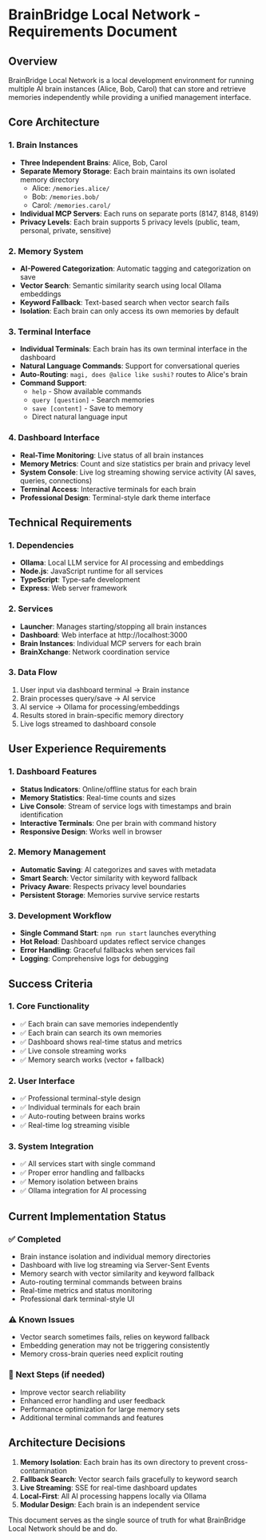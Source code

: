 # BrainBridge Local Network - Requirements Document

## Overview
BrainBridge Local Network is a local development environment for running multiple AI brain instances (Alice, Bob, Carol) that can store and retrieve memories independently while providing a unified management interface.

## Core Architecture

### 1. Brain Instances
- **Three Independent Brains**: Alice, Bob, Carol
- **Separate Memory Storage**: Each brain maintains its own isolated memory directory
  - Alice: `/memories.alice/`
  - Bob: `/memories.bob/` 
  - Carol: `/memories.carol/`
- **Individual MCP Servers**: Each runs on separate ports (8147, 8148, 8149)
- **Privacy Levels**: Each brain supports 5 privacy levels (public, team, personal, private, sensitive)

### 2. Memory System
- **AI-Powered Categorization**: Automatic tagging and categorization on save
- **Vector Search**: Semantic similarity search using local Ollama embeddings
- **Keyword Fallback**: Text-based search when vector search fails
- **Isolation**: Each brain can only access its own memories by default

### 3. Terminal Interface
- **Individual Terminals**: Each brain has its own terminal interface in the dashboard
- **Natural Language Commands**: Support for conversational queries
- **Auto-Routing**: `magi, does @alice like sushi?` routes to Alice's brain
- **Command Support**: 
  - `help` - Show available commands
  - `query [question]` - Search memories
  - `save [content]` - Save to memory
  - Direct natural language input

### 4. Dashboard Interface
- **Real-Time Monitoring**: Live status of all brain instances
- **Memory Metrics**: Count and size statistics per brain and privacy level
- **System Console**: Live log streaming showing service activity (AI saves, queries, connections)
- **Terminal Access**: Interactive terminals for each brain
- **Professional Design**: Terminal-style dark theme interface

## Technical Requirements

### 1. Dependencies
- **Ollama**: Local LLM service for AI processing and embeddings
- **Node.js**: JavaScript runtime for all services
- **TypeScript**: Type-safe development
- **Express**: Web server framework

### 2. Services
- **Launcher**: Manages starting/stopping all brain instances
- **Dashboard**: Web interface at http://localhost:3000
- **Brain Instances**: Individual MCP servers for each brain
- **BrainXchange**: Network coordination service

### 3. Data Flow
1. User input via dashboard terminal → Brain instance
2. Brain processes query/save → AI service 
3. AI service → Ollama for processing/embeddings
4. Results stored in brain-specific memory directory
5. Live logs streamed to dashboard console

## User Experience Requirements

### 1. Dashboard Features
- **Status Indicators**: Online/offline status for each brain
- **Memory Statistics**: Real-time counts and sizes
- **Live Console**: Stream of service logs with timestamps and brain identification
- **Interactive Terminals**: One per brain with command history
- **Responsive Design**: Works well in browser

### 2. Memory Management
- **Automatic Saving**: AI categorizes and saves with metadata
- **Smart Search**: Vector similarity with keyword fallback
- **Privacy Aware**: Respects privacy level boundaries
- **Persistent Storage**: Memories survive service restarts

### 3. Development Workflow
- **Single Command Start**: `npm run start` launches everything
- **Hot Reload**: Dashboard updates reflect service changes
- **Error Handling**: Graceful fallbacks when services fail
- **Logging**: Comprehensive logs for debugging

## Success Criteria

### 1. Core Functionality
- ✅ Each brain can save memories independently
- ✅ Each brain can search its own memories
- ✅ Dashboard shows real-time status and metrics
- ✅ Live console streaming works
- ✅ Memory search works (vector + fallback)

### 2. User Interface
- ✅ Professional terminal-style design
- ✅ Individual terminals for each brain
- ✅ Auto-routing between brains works
- ✅ Real-time log streaming visible

### 3. System Integration
- ✅ All services start with single command
- ✅ Proper error handling and fallbacks
- ✅ Memory isolation between brains
- ✅ Ollama integration for AI processing

## Current Implementation Status

### ✅ Completed
- Brain instance isolation and individual memory directories
- Dashboard with live log streaming via Server-Sent Events
- Memory search with vector similarity and keyword fallback
- Auto-routing terminal commands between brains
- Real-time metrics and status monitoring
- Professional dark terminal-style UI

### ⚠️ Known Issues
- Vector search sometimes fails, relies on keyword fallback
- Embedding generation may not be triggering consistently
- Memory cross-brain queries need explicit routing

### 🎯 Next Steps (if needed)
- Improve vector search reliability
- Enhanced error handling and user feedback
- Performance optimization for large memory sets
- Additional terminal commands and features

## Architecture Decisions

1. **Memory Isolation**: Each brain has its own directory to prevent cross-contamination
2. **Fallback Search**: Vector search fails gracefully to keyword search
3. **Live Streaming**: SSE for real-time dashboard updates
4. **Local-First**: All AI processing happens locally via Ollama
5. **Modular Design**: Each brain is an independent service

This document serves as the single source of truth for what BrainBridge Local Network should be and do.